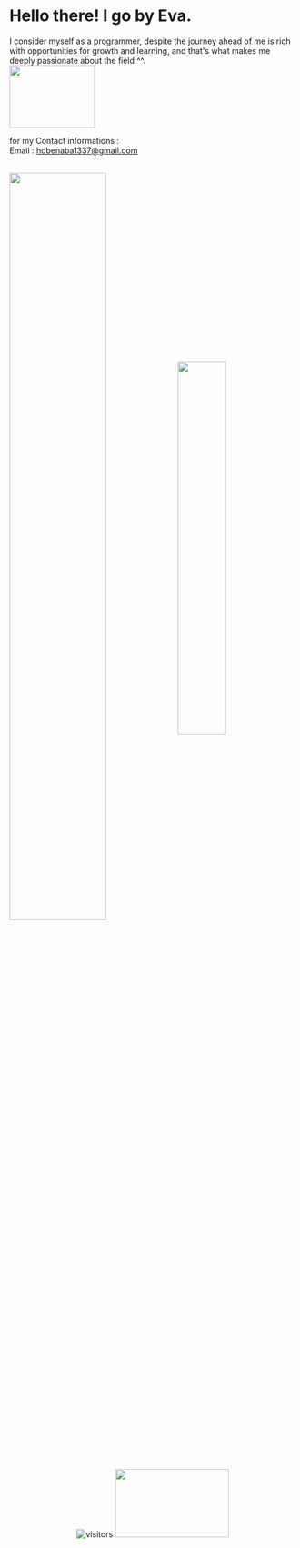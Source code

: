 # Hello there! I go by Eva.
I consider myself as a programmer, despite the journey ahead of me is rich with opportunities for growth and learning, and that's what makes me deeply passionate about the field ^^.         <br /><img src="https://media2.giphy.com/media/v1.Y2lkPTc5MGI3NjExZXZ3NWJpaGpwZ2lsZWk2cDE5amg5cXN3ZzNnZHNtNHdudGo4aXhrYSZlcD12MV9pbnRlcm5hbF9naWZfYnlfaWQmY3Q9cw/p6ZVGS8zQbQIqH8G6l/giphy.gif" width="150" height="110"><br />                  

for my Contact informations :                                            
Email : hobenaba1337@gmail.com

<br/>
<div >
<a href="https://github.com/hobenaba">
     <img align="center" width="58%"src="https://github-readme-stats.vercel.app/api?username=hobenaba&show_icons=true&theme=aura&hide_border=false"/></a> 
  <a href="https://github.com/hobenaba">
      <img align="center" width="41%" src="https://github-readme-stats.vercel.app/api/top-langs/?username=hobenaba&show_icons=true&theme=aura&layout=compact&hide_border=false"/></a>
</div>
<p align="center">
	<img alt="visitors" src="https://komarev.com/ghpvc/?username=hobenaba&color=CBC3E3&style=flat&label=visitors" /> 
<img src="https://media0.giphy.com/media/v1.Y2lkPTc5MGI3NjExNzMwcW1nZ2R2OWR5aXZlZngxeG8weXQzMGl4cm9jeXFrbWZ2em80NCZlcD12MV9pbnRlcm5hbF9naWZfYnlfaWQmY3Q9cw/bs3w1SsWV0hJZDOpWr/giphy.gif" width="200" height="120">
</p>
